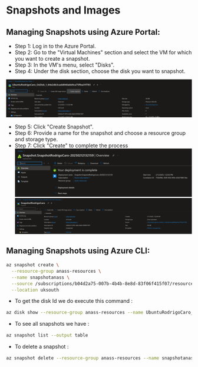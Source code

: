 # Snapshots and Images


## Managing Snapshots using Azure Portal:

- Step 1: Log in to the Azure Portal.
- Step 2: Go to the "Virtual Machines" section and select the VM for which you want to create a snapshot.
- Step 3: In the VM's menu, select "Disks".
- Step 4: Under the disk section, choose the disk you want to snapshot.
  
![snapshot](/img/vm/1/snap/snap1.png)

- Step 5: Click "Create Snapshot".
- Step 6: Provide a name for the snapshot and choose a resource group and storage type.
- Step 7: Click "Create" to complete the process
![snapshot](/img/vm/1/snap/snap2.png)
![snapshot](/img/vm/1/snap/snap3.png)

## Managing Snapshots using Azure CLI:

```bash
az snapshot create \
  --resource-group anass-resources \
  --name snapshotanass \
  --source /subscriptions/b04d2a75-007b-4b4b-8e8d-83f06f415f07/resourceGroups/anass-resources/providers/Microsoft.Compute/disks/UbuntuRodrigoCaro_OsDisk_1_64e2db3cadd840abb9ca75ffea31f783 \
  --location uksouth
```

- To get the disk Id we do execute this command :

```bash
az disk show --resource-group anass-resources --name UbuntuRodrigoCaro_OsDisk_1_64e2db3cadd840abb9ca75ffea31f783 --query id --output tsv
```

- To see all snapshots we have :

```bash
az snapshot list --output table
```

- To delete a snapshot :

```bash
az snapshot delete --resource-group anass-resources --name snapshotanass
```
